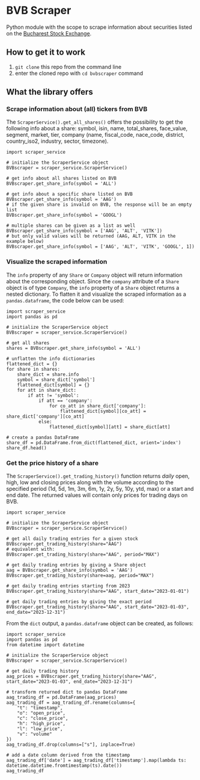 # BVB Scraper

Python module with the scope to scrape information about securities listed on the [Bucharest Stock Exchange](https://www.bvb.ro/).

## How to get it to work
1. `git clone` this repo from the command line
2. enter the cloned repo with `cd bvbscraper` command

## What the library offers
### Scrape information about (all) tickers from BVB
The `ScraperService().get_all_shares()` offers the possibility to get the following info about a share: symbol, isin, name, total_shares, face_value, segment, market, tier, company (name, fiscal_code, nace_code, district,
country_iso2, industry, sector, timezone). 

```
import scraper_service

# initialize the ScraperService object
BVBscraper = scraper_service.ScraperService()

# get info about all shares listed on BVB
BVBscraper.get_share_info(symbol = 'ALL')

# get info about a specific share listed on BVB 
BVBscraper.get_share_info(symbol = 'AAG')
# if the given share is invalid on BVB, the response will be an empty list
BVBscraper.get_share_info(symbol = 'GOOGL')

# multiple shares can be given as a list as well
BVBscraper.get_share_info(symbol = ['AAG', 'ALT', 'VITK'])
# but only valid values will be returned (AAG, ALT, VITK in the example below)
BVBscraper.get_share_info(symbol = ['AAG', 'ALT', 'VITK', 'GOOGL', 1])
```

### Visualize the scraped information
The `info` property of any `Share` or `Company` object will return information about the corresponding object. Since the `company` attribute of a `Share` object is of type `Company`, the `info` property of a `Share` object returns a nested dictionary. To flatten it and visualize the scraped information as a `pandas.dataframe`, the code below can be used:

```
import scraper_service
import pandas as pd

# initialize the ScraperService object
BVBscraper = scraper_service.ScraperService()

# get all shares
shares = BVBscraper.get_share_info(symbol = 'ALL')

# unflatten the info dictionaries
flattened_dict = {}
for share in shares:
    share_dict = share.info
    symbol = share_dict['symbol']
    flattened_dict[symbol] = {}
    for att in share_dict:
        if att != 'symbol':
            if att == 'company':
                for co_att in share_dict['company']:
                    flattened_dict[symbol][co_att] = share_dict['company'][co_att]
            else:
                flattened_dict[symbol][att] = share_dict[att]

# create a pandas DataFrame
share_df = pd.DataFrame.from_dict(flattened_dict, orient='index')
share_df.head()
```


### Get the price history of a share
The `ScraperService().get_trading_history()` function returns _daily_ open, high, low and closing prices along with the volume according to the specified period (1d, 5d, 1m, 3m, 6m, 1y, 2y, 5y, 10y, ytd, max) or a start and end date. The returned values will contain only prices for trading days on BVB.

```
import scraper_service

# initialize the ScraperService object
BVBscraper = scraper_service.ScraperService()

# get all daily trading entries for a given stock
BVBscraper.get_trading_history(share="AAG")
# equivalent with:
BVBscraper.get_trading_history(share="AAG", period="MAX")

# get daily trading entries by giving a Share object
aag = BVBscraper.get_share_info(symbol = 'AAG')
BVBscraper.get_trading_history(share=aag, period="MAX")

# get daily trading entries starting from 2023
BVBscraper.get_trading_history(share="AAG", start_date="2023-01-01")

# get daily trading entries by giving the exact period
BVBscraper.get_trading_history(share="AAG", start_date="2023-01-03", end_date="2023-12-31")
```

From the `dict` output, a `pandas.dataframe` object can be created, as follows:
```
import scraper_service
import pandas as pd
from datetime import datetime

# initialize the ScraperService object
BVBscraper = scraper_service.ScraperService()

# get daily trading history
aag_prices = BVBscraper.get_trading_history(share="AAG", start_date="2023-01-03", end_date="2023-12-31")

# transform returned dict to pandas DataFrame
aag_trading_df = pd.DataFrame(aag_prices)
aag_trading_df = aag_trading_df.rename(columns={
    "t": "timestamp",
    "o": "open_price",
    "c": "close_price",
    "h": "high_price",
    "l": "low_price",
    "v": "volume"
})
aag_trading_df.drop(columns=["s"], inplace=True)

# add a date column derived from the timestamp
aag_trading_df['date'] = aag_trading_df['timestamp'].map(lambda ts: datetime.datetime.fromtimestamp(ts).date())
aag_trading_df
```